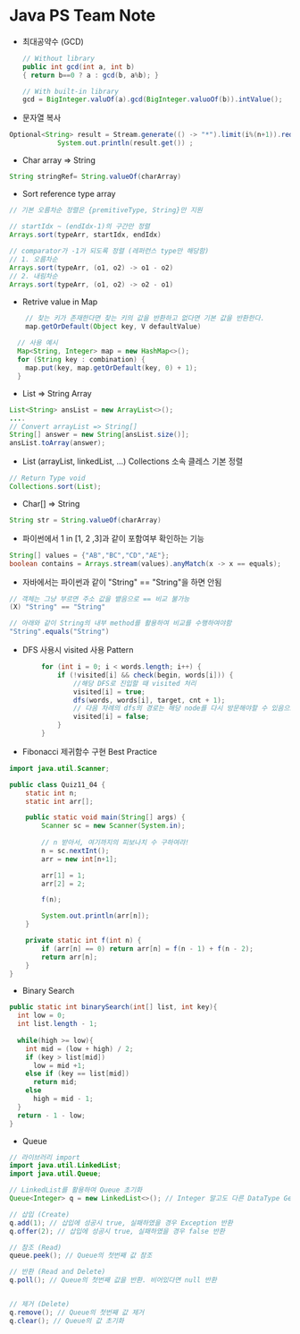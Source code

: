 # Java PS Team Note

- 최대공약수 (GCD)

  ```java
  // Without library
  public int gcd(int a, int b) 
  { return b==0 ? a : gcd(b, a%b); }
  
  // With built-in library
  gcd = BigInteger.valuOf(a).gcd(BigInteger.valuoOf(b)).intValue();
  ```

- 문자열 복사

```java
Optional<String> result = Stream.generate(() -> "*").limit(i%(n+1)).reduce((a, b) -> a + b);
            System.out.println(result.get()) ;
```

- Char array => String

```java
String stringRef= String.valueOf(charArray)
```

- Sort reference type array

``` java
// 기본 오름차순 정렬은 {premitiveType, String}만 지원

// startIdx ~ (endIdx-1)의 구간만 정렬
Arrays.sort(typeArr, startIdx, endIdx)
  
// comparator가 -1가 되도록 정렬 (레퍼런스 type만 해당함)
// 1. 오름차순
Arrays.sort(typeArr, (o1, o2) -> o1 - o2)
// 2. 내림차순
Arrays.sort(typeArr, (o1, o2) -> o2 - o1)
```

- Retrive value in Map

```java
 	// 찾는 키가 존재한다면 찾는 키의 값을 반환하고 없다면 기본 값을 반환한다.
	map.getOrDefault(Object key, V defaultValue)
  
  // 사용 예시
  Map<String, Integer> map = new HashMap<>();
  for (String key : combination) {
    map.put(key, map.getOrDefault(key, 0) + 1);
  }
```

- List => String Array

```java
List<String> ansList = new ArrayList<>();
....
// Convert arrayList => String[]  
String[] answer = new String[ansList.size()];
ansList.toArray(answer);
```

- List (arrayList, linkedList, ...) Collections 소속 클레스 기본 정렬

```java
// Return Type void
Collections.sort(List);
```

- Char[] => String

```java
String str = String.valueOf(charArray)
```

- 파이썬에서 1 in [1, 2 ,3]과 같이 포함여부 확인하는 기능

```java
String[] values = {"AB","BC","CD","AE"};
boolean contains = Arrays.stream(values).anyMatch(x -> x == equals);
```

- 자바에서는 파이썬과 같이 "String" == "String"을 하면 안됨

```java
// 객체는 그냥 부르면 주소 값을 뱉음으로 == 비교 불가능
(X) "String" == "String"

// 아래와 같이 String의 내부 method를 활용하여 비교를 수행하여야함
"String".equals("String")
```

- DFS 사용시 visited 사용 Pattern

```java
        for (int i = 0; i < words.length; i++) {
            if (!visited[i] && check(begin, words[i])) {
                //해당 DFS로 진입할 때 visited 처리
              	visited[i] = true;
                dfs(words, words[i], target, cnt + 1);
                // 다음 차례의 dfs의 경로는 해당 node를 다시 방문해야할 수 있음으로 방문 기록 지워줘야함
                visited[i] = false;
            }
        }
```

- Fibonacci 제귀함수 구현 Best Practice

```java
import java.util.Scanner;

public class Quiz11_04 {
    static int n;
    static int arr[];

    public static void main(String[] args) {
        Scanner sc = new Scanner(System.in);
				
      	// n 받아서, 여기까지의 피보나치 수 구하여랴!
        n = sc.nextInt();
        arr = new int[n+1];

        arr[1] = 1;
        arr[2] = 2;

        f(n);

        System.out.println(arr[n]);
    }

    private static int f(int n) {
        if (arr[n] == 0) return arr[n] = f(n - 1) + f(n - 2);
        return arr[n];
    }
}
```

- Binary Search

```java
public static int binarySearch(int[] list, int key){
  int low = 0;
  int list.length - 1;
  
  while(high >= low){
    int mid = (low + high) / 2;
    if (key > list[mid]) 
      low = mid +1;
    else if (key == list[mid])
      return mid;
    else
      high = mid - 1;
  }
  return - 1 - low; 
}
```

- Queue

```java
// 라이브러리 import
import java.util.LinkedList;
import java.util.Queue;

// LinkedList를 활용하여 Queue 초기화
Queue<Integer> q = new LinkedList<>(); // Integer 말고도 다른 DataType Generic으로 사용가능

// 삽입 (Create)
q.add(1); // 삽입에 성공시 true, 실패하였을 경우 Exception 반환 
q.offer(2); // 삽입에 성공시 true, 실패하였을 경우 false 반환 

// 참조 (Read)
queue.peek(); // Queue의 첫번째 값 참조

// 반환 (Read and Delete)
q.poll(); // Queue의 첫번째 값을 반환. 비어있다면 null 반환


// 제거 (Delete)
q.remove(); // Queue의 첫번째 값 제거
q.clear(); // Queue의 값 초기화
```

